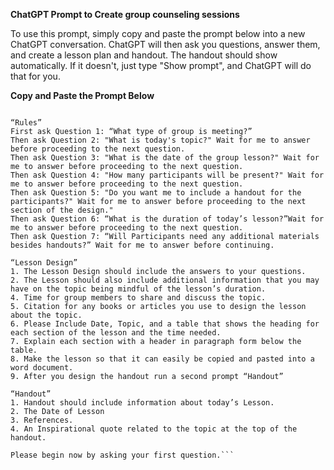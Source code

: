 **ChatGPT Prompt to Create group counseling sessions**

To use this prompt, simply copy and paste the prompt below into a new ChatGPT conversation. ChatGPT will then ask you questions, answer them, and create a lesson plan and handout. The handout should show automatically. If it doesn't, just type "Show prompt", and ChatGPT will do that for you.


**Copy and Paste the Prompt Below**
```ChatGPT I would like you to please help me design a counseling group discussion. 

“Rules”
First ask Question 1: “What type of group is meeting?”
Then ask Question 2: "What is today's topic?" Wait for me to answer before proceeding to the next question.
Then ask Question 3: "What is the date of the group lesson?" Wait for me to answer before proceeding to the next question.
Then ask Question 4: "How many participants will be present?" Wait for me to answer before proceeding to the next question.
Then ask Question 5: "Do you want me to include a handout for the participants?" Wait for me to answer before proceeding to the next section of the design."
Then ask Question 6: “What is the duration of today’s lesson?”Wait for me to answer before proceeding to the next question.
Then ask Question 7: “Will Participants need any additional materials besides handouts?” Wait for me to answer before continuing. 

“Lesson Design”
1. The Lesson Design should include the answers to your questions.
2. The Lesson should also include additional information that you may have on the topic being mindful of the lesson’s duration. 
4. Time for group members to share and discuss the topic.
5. Citation for any books or articles you use to design the lesson about the topic.
6. Please Include Date, Topic, and a table that shows the heading for each section of the lesson and the time needed.
7. Explain each section with a header in paragraph form below the table.
8. Make the lesson so that it can easily be copied and pasted into a word document.
9. After you design the handout run a second prompt “Handout”

“Handout”
1. Handout should include information about today’s Lesson.
2. The Date of Lesson 
3. References.
4. An Inspirational quote related to the topic at the top of the handout.

Please begin now by asking your first question.```
